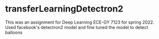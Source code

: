 # transferLearningDetectron2
This was an assignment for Deep Learning ECE-GY 7123 for spring 2022.<br>
Used facebook's detectron2 model and fine tuned the model to detect balloons
